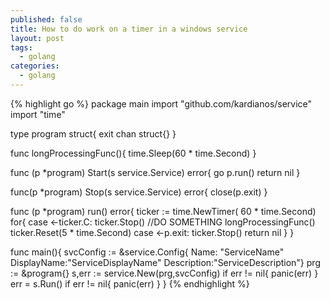 ```yaml
---
published: false
title: How to do work on a timer in a windows service
layout: post
tags: 
  - golang
categories: 
  - golang
---
```



{% highlight go %}
package main
import "github.com/kardianos/service"
import "time"

type program struct{
  exit chan struct{}
}

func longProcessingFunc(){
  time.Sleep(60 * time.Second)
}

func (p *program) Start(s service.Service) error{
  go p.run()
  return nil
}

func(p *program) Stop(s service.Service) error{
  close(p.exit)
}

func (p *program) run() error{
  ticker := time.NewTimer( 60 * time.Second)
  for{
      case <-ticker.C:
          ticker.Stop()
          //DO SOMETHING
          longProcessingFunc()
          ticker.Reset(5 * time.Second)
      case <-p.exit:
          ticker.Stop()
          return nil
      }
}

func main(){
  svcConfig := &service.Config{
      Name: "ServiceName"
      DisplayName:"ServiceDisplayName"
      Description:"ServiceDescription"}
  prg := &program{}
  s,err := service.New(prg,svcConfig)
  if err != nil{
      panic(err)
  }
  err = s.Run()
  if err != nil{
      panic(err)
  }
}
{% endhighlight %}
